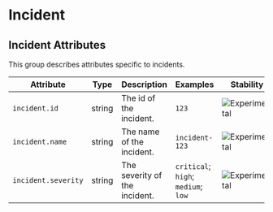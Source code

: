 <!--- Hugo front matter used to generate the website version of this page:
--->

<!-- NOTE: THIS FILE IS AUTOGENERATED. DO NOT EDIT BY HAND. -->
<!-- see templates/registry/markdown/attribute_namespace.md.j2 -->

# Incident

## Incident Attributes

This group describes attributes specific to incidents.

| Attribute           | Type   | Description                   | Examples                            | Stability                                                        |
| ------------------- | ------ | ----------------------------- | ----------------------------------- | ---------------------------------------------------------------- |
| `incident.id`       | string | The id of the incident.       | `123`                               | ![Experimental](https://img.shields.io/badge/-experimental-blue) |
| `incident.name`     | string | The name of the incident.     | `incident-123`                      | ![Experimental](https://img.shields.io/badge/-experimental-blue) |
| `incident.severity` | string | The severity of the incident. | `critical`; `high`; `medium`; `low` | ![Experimental](https://img.shields.io/badge/-experimental-blue) |
